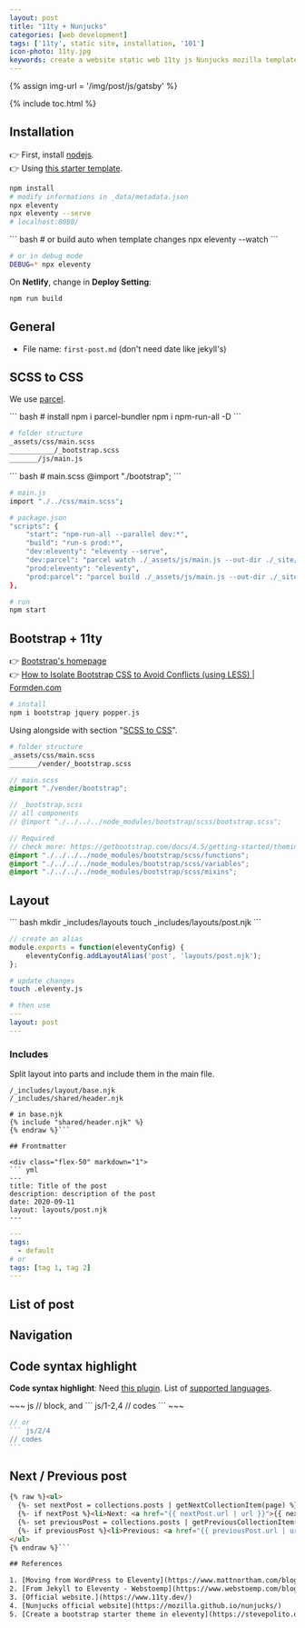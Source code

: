 ```yaml
---
layout: post
title: "11ty + Nunjucks"
categories: [web development]
tags: ['11ty', static site, installation, '101']
icon-photo: 11ty.jpg
keywords: create a website static web 11ty js Nunjucks mozilla template language liquid
---
```


{% assign img-url = '/img/post/js/gatsby' %}

{% include toc.html %}

## Installation

👉 First, install [nodejs](/nodejs-npm).<br />
👉 Using [this starter template](https://github.com/11ty/eleventy-base-blog).

``` bash
npm install
# modify informations in _data/metadata.json
npx eleventy
npx eleventy --serve
# localhost:8080/
```

<div class="flex-50" markdown="1">
``` bash
# or build auto when template changes
npx eleventy --watch
```

``` bash
# or in debug mode
DEBUG=* npx eleventy
```
</div>

On **Netlify**, change in __Deploy Setting__:

``` bash
npm run build
```

## General

- File name: `first-post.md` (don't need date like jekyll's)

## SCSS to CSS

We use [parcel](https://parceljs.org/).

<div class="flex-50" markdown="1">
``` bash
# install
npm i parcel-bundler
npm i npm-run-all -D
```

``` bash
# folder structure
_assets/css/main.scss
___________/_bootstrap.scss
_______/js/main.js
```
</div>

<div class="flex-50" markdown="1">
``` bash
# main.scss
@import "./bootstrap";
```

``` bash
# main.js
import "./../css/main.scss";
```
</div>

``` bash
# package.json
"scripts": {
    "start": "npm-run-all --parallel dev:*",
    "build": "run-s prod:*",
    "dev:eleventy": "eleventy --serve",
    "dev:parcel": "parcel watch ./_assets/js/main.js --out-dir ./_site/assets",
    "prod:eleventy": "eleventy",
    "prod:parcel": "parcel build ./_assets/js/main.js --out-dir ./_site/assets",
},
```

``` bash
# run
npm start
```

## Bootstrap + 11ty

👉 [Bootstrap's homepage](https://getbootstrap.com) <br />
👉 [How to Isolate Bootstrap CSS to Avoid Conflicts (using LESS) | Formden.com](https://formden.com/blog/isolate-bootstrap)


``` bash
# install
npm i bootstrap jquery popper.js
```

Using alongside with section "[SCSS to CSS](#scss-to-css)".

``` bash
# folder structure
_assets/css/main.scss
_______/vender/_bootstrap.scss
```

``` scss
// main.scss
@import "./vender/bootstrap";
```

``` scss
// _bootstrap.scss
// all components
// @import "./../../../node_modules/bootstrap/scss/bootstrap.scss";

// Required
// check more: https://getbootstrap.com/docs/4.5/getting-started/theming/#importing
@import "./../../../node_modules/bootstrap/scss/functions";
@import "./../../../node_modules/bootstrap/scss/variables";
@import "./../../../node_modules/bootstrap/scss/mixins";
```

## Layout

<div class="flex-50" markdown="1">
``` bash
mkdir _includes/layouts
touch _includes/layouts/post.njk
```

``` js
// create an alias
module.exports = function(eleventyConfig) {
    eleventyConfig.addLayoutAlias('post', 'layouts/post.njk');
};
```

``` bash
# update changes
touch .eleventy.js
```

``` yml
# then use
---
layout: post
---
```
</div>

### Includes

Split layout into parts and include them in the main file.

```{% raw %} bash
/_includes/layout/base.njk
/_includes/shared/header.njk

# in base.njk
{% include "shared/header.njk" %}
{% endraw %}```

## Frontmatter

<div class="flex-50" markdown="1">
``` yml
---
title: Title of the post
description: description of the post
date: 2020-09-11
layout: layouts/post.njk
---
```

``` yml
---
tags:
  - default
# or
tags: [tag 1, tag 2]
---
```
</div>

## List of post

## Navigation

## Code syntax highlight

**Code syntax highlight**: Need [this plugin](https://www.11ty.dev/docs/plugins/syntaxhighlight/). List of [supported languages](https://prismjs.com/#languages-list).

<div class="flex-50" markdown="1">
~~~ js
// block, and
``` js/1-2,4
// codes
```
~~~

~~~ js
// or
``` js/2/4
// codes
```
~~~
</div>

## Next / Previous post

``` html
{% raw %}<ul>
  {%- set nextPost = collections.posts | getNextCollectionItem(page) %}
  {%- if nextPost %}<li>Next: <a href="{{ nextPost.url | url }}">{{ nextPost.data.title }}</a></li>{% endif %}
  {%- set previousPost = collections.posts | getPreviousCollectionItem(page) %}
  {%- if previousPost %}<li>Previous: <a href="{{ previousPost.url | url }}">{{ previousPost.data.title }}</a></li>{% endif %}
</ul>
{% endraw %}```

## References

1. [Moving from WordPress to Eleventy](https://www.mattnortham.com/blog/2020/moving-from-wordpress-to-eleventy/)
2. [From Jekyll to Eleventy - Webstoemp](https://www.webstoemp.com/blog/from-jekyll-to-eleventy/)
3. [Official website.](https://www.11ty.dev/)
4. [Nunjucks official website](https://mozilla.github.io/nunjucks/)
5. [Create a bootstrap starter theme in eleventy](https://stevepolito.design/blog/create-a-bootstrap-starter-theme-in-eleventy/)